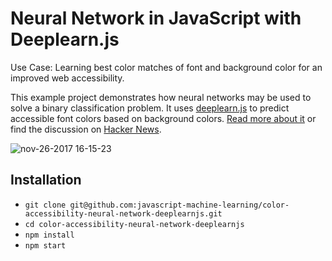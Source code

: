 # Neural Network in JavaScript with Deeplearn.js

Use Case: Learning best color matches of font and background color for an improved web accessibility.

This example project demonstrates how neural networks may be used to solve a binary classification problem. It uses [deeplearn.js](https://deeplearnjs.org/) to predict accessible font colors based on background colors. [Read more about it](https://www.robinwieruch.de/neural-networks-deeplearnjs-javascript) or find the discussion on [Hacker News](https://news.ycombinator.com/item?id=15855399).

![nov-26-2017 16-15-23](https://user-images.githubusercontent.com/2479967/33238261-0c4306f6-d2c5-11e7-9ce8-4e661a307b85.gif)

## Installation

* `git clone git@github.com:javascript-machine-learning/color-accessibility-neural-network-deeplearnjs.git`
* `cd color-accessibility-neural-network-deeplearnjs`
* `npm install`
* `npm start`

